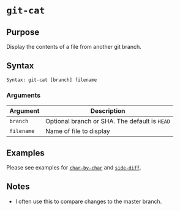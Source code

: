 # `git-cat`

## Purpose
Display the contents of a file from another git branch.

## Syntax
```
Syntax: git-cat [branch] filename
```

### Arguments
| Argument   | Description                                    |
|------------|------------------------------------------------|
| `branch`   | Optional branch or SHA.  The default is `HEAD` |
| `filename` | Name of file to display                        |

## Examples

Please see examples for [`char-by-char`](char-by-char.md) and [`side-diff`](side-diff.md).

## Notes

- I often use this to compare changes to the master branch.
